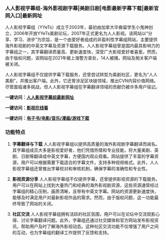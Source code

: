 ### 人人影视字幕组-海外影视剧字幕|美剧日剧|电影最新字幕下载|最新官网入口|最新网址
人人影视字幕组（YYeTs）成立于2003年，最初由加拿大华裔留学生小鬼神创立，2006年开放YYeTs美剧论坛，2007年正式更名为人人影视。该网站以“分享、学习、进步”为宗旨，是一个由爱好者组成的非盈利性字幕组网站，主要提供海外影视剧的中英文字幕及资源下载服务。人人影视字幕组曾是国内最具影响力的字幕组之一，其字幕翻译质量高、更新速度快，深受广大影视爱好者喜爱。然而，由于版权问题，该网站在2021年被上海警方查处，14人被捕，网站及相关客户端被关闭。

人人影视字幕组不仅提供字幕下载服务，还曾尝试转型为美剧社区，更名为“人人美剧”，并推出客户端。此外，它还曾涉足区块链领域，推出CVN内容价值网络。尽管面临诸多挑战，但人人影视字幕组在字幕翻译领域的贡献仍被许多用户铭记。

<p><strong>一键访问：</strong><a href="https://www.rymdh.com/sites/16844.html" target="_blank" ><strong>人人影视字幕组最新网址</strong></a></p>
<p><strong>一键访问：</strong><a href="https://www.rymdh.com/favorites/yingshi" target="_blank" ><strong>影视在线看</strong></a></p>
<p><strong>一键访问：</strong><a href="https://wangpanziyuan.pages.dev/" target="_blank" ><strong>电子书/电影/音乐/漫画/游戏下载</strong></a></p>

### 功能特点
1. **字幕翻译与下载**
   人人影视字幕组以提供高质量的海外影视剧字幕翻译而闻名。其字幕组成员大多是影视爱好者，他们凭借热情和专业技能，将大量美剧、英剧、日剧等翻译成中英文字幕，方便国内观众观看。网站提供了丰富的字幕资源，用户可以根据需要下载适合的字幕文件，支持多种视频格式。此外，人人影视字幕组还曾推出字幕校对和审核机制，确保字幕的准确性和专业性。

2. **影视资源分享**
   人人影视字幕组不仅提供字幕，还曾提供影视资源的下载服务。用户可以在网站上找到大量热门和经典的海外影视剧资源，这些资源通常经过字幕组的精心压制，画质清晰，且带有中英文字幕。网站的资源更新速度快，能够及时满足用户对最新影视作品的需求。然而，由于版权问题，这一功能最终导致了网站的关闭。

3. **社区交流**
   人人影视字幕组拥有活跃的社区氛围，用户可以在论坛中交流观影心得、讨论字幕翻译问题。此外，字幕组还通过社交媒体和官方网站发布影视资讯，帮助用户及时了解海外影视动态。这种社区交流功能不仅增强了用户之间的互动，也为字幕组的翻译工作提供了反馈和支持。

